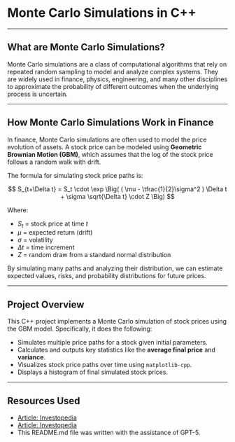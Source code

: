 # Monte Carlo Simulations in C++

---

## What are Monte Carlo Simulations?

Monte Carlo simulations are a class of computational algorithms that rely on repeated random sampling to model and analyze complex systems. They are widely used in finance, physics, engineering, and many other disciplines to approximate the probability of different outcomes when the underlying process is uncertain.

---

## How Monte Carlo Simulations Work in Finance

In finance, Monte Carlo simulations are often used to model the price evolution of assets. A stock price can be modeled using **Geometric Brownian Motion (GBM)**, which assumes that the log of the stock price follows a random walk with drift.

The formula for simulating stock price paths is:

$$
S_{t+\Delta t} = S_t \cdot \exp \Big( ( \mu - \tfrac{1}{2}\sigma^2 ) \Delta t + \sigma \sqrt{\Delta t} \cdot Z \Big)
$$

Where:  
* $S_t$ = stock price at time $t$  
* $\mu$ = expected return (drift)  
* $\sigma$ = volatility  
* $\Delta t$ = time increment  
* $Z$ = random draw from a standard normal distribution  

By simulating many paths and analyzing their distribution, we can estimate expected values, risks, and probability distributions for future prices.

---

## Project Overview

This C++ project implements a Monte Carlo simulation of stock prices using the GBM model. Specifically, it does the following:

* Simulates multiple price paths for a stock given initial parameters.  
* Calculates and outputs key statistics like the **average final price** and **variance**.  
* Visualizes stock price paths over time using `matplotlib-cpp`.  
* Displays a histogram of final simulated stock prices.  

---

## Resources Used

* [Article: Investopedia](https://www.investopedia.com/terms/m/montecarlosimulation.asp)
* [Article: Investopedia](https://www.investopedia.com/articles/07/montecarlo.asp)
* This README.md file was written with the assistance of GPT-5.
